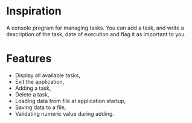 # Inspiration
A console program for managing tasks. 
You can add a task, and write a description of the task,
date of execution and flag it as important to you.

# Features

* Display all available tasks,
* Exit the application,
* Adding a task,
* Delete a task,
* Loading data from file at application startup,
* Saving data to a file,
* Validating numeric value during adding.